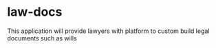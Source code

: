 # law-docs
This application will provide lawyers with platform to custom build legal documents such as wills
